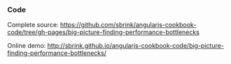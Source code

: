### Code

Complete source:
<https://github.com/sbrink/angularjs-cookbook-code/tree/gh-pages/big-picture-finding-performance-bottlenecks>

Online demo:
<http://sbrink.github.io/angularjs-cookbook-code/big-picture-finding-performance-bottlenecks/>